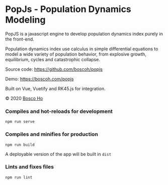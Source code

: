 
# PopJs - Population Dynamics Modeling

PopJS is a javascript engine to develop
 population dynamics index purely in the
front-end.

Population dynamics index use calculus in
 simple differential equations to model a wide variety
 of population behavior, from explosive growth,
  equilibrium, cycles and catastrophic collapse.

Source code: <https://github.com/boscoh/popjs>

Demo: <https://boscoh.com/popjs>

Built on Vue, Vuetify and RK45.js for integration.

&copy; 2020 [Bosco Ho](https://boscoh.com)

### Compiles and hot-reloads for development
```
npm run serve
```

### Compiles and minifies for production
```
npm run build
```

A deployable version of the app will be built
in `dist`

### Lints and fixes files
```
npm run lint
```

